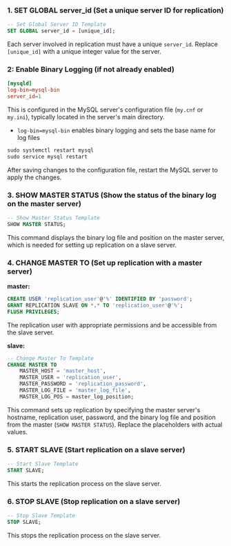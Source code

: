 ### 1. **SET GLOBAL server_id** (Set a unique server ID for replication)

```sql
-- Set Global Server ID Template
SET GLOBAL server_id = [unique_id];
```

Each server involved in replication must have a unique `server_id`. Replace `[unique_id]` with a unique integer value for the server.

### 2: **Enable Binary Logging** (if not already enabled)

```cnf
[mysqld]
log-bin=mysql-bin
server_id=1
```

This is configured in the MySQL server's configuration file (`my.cnf` or `my.ini`), typically located in the server's main directory. 
- `log-bin=mysql-bin` enables binary logging and sets the base name for log files

```sql
sudo systemctl restart mysql
sudo service mysql restart
```

After saving changes to the configuration file, restart the MySQL server to apply the changes.

### 3. **SHOW MASTER STATUS** (Show the status of the binary log on the master server)

```sql
-- Show Master Status Template
SHOW MASTER STATUS;
```

This command displays the binary log file and position on the master server, which is needed for setting up replication on a slave server.

### 4. **CHANGE MASTER TO** (Set up replication with a master server)

**master:**

```sql
CREATE USER 'replication_user'@'%' IDENTIFIED BY 'password';
GRANT REPLICATION SLAVE ON *.* TO 'replication_user'@'%';
FLUSH PRIVILEGES;
```

The replication user with appropriate permissions and be accessible from the slave server.

**slave:**

```sql
-- Change Master To Template
CHANGE MASTER TO
    MASTER_HOST = 'master_host',
    MASTER_USER = 'replication_user',
    MASTER_PASSWORD = 'replication_password',
    MASTER_LOG_FILE = 'master_log_file',
    MASTER_LOG_POS = master_log_position;
```

This command sets up replication by specifying the master server's hostname, replication user, password, and the binary log file and position from the master (`SHOW MASTER STATUS`). Replace the placeholders with actual values.

### 5. **START SLAVE** (Start replication on a slave server)

```sql
-- Start Slave Template
START SLAVE;
```

This starts the replication process on the slave server.

### 6. **STOP SLAVE** (Stop replication on a slave server)

```sql
-- Stop Slave Template
STOP SLAVE;
```

This stops the replication process on the slave server.
